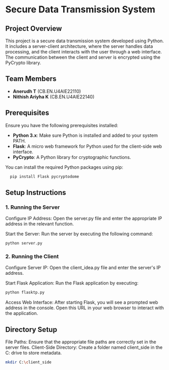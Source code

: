 # Secure Data Transmission System

## Project Overview

This project is a secure data transmission system developed using Python. It includes a server-client architecture, where the server handles data processing, and the client interacts with the user through a web interface. The communication between the client and server is encrypted using the PyCrypto library.

## Team Members

- **Anerudh T** (CB.EN.U4AIE22110)
- **Nithish Ariyha K** (CB.EN.U4AIE22140)

## Prerequisites

Ensure you have the following prerequisites installed:

- **Python 3.x**: Make sure Python is installed and added to your system PATH.
- **Flask**: A micro web framework for Python used for the client-side web interface.
- **PyCrypto**: A Python library for cryptographic functions.

You can install the required Python packages using pip:


```bash
  pip install Flask pycryptodome
```

## Setup Instructions
### 1. Running the Server
Configure IP Address: Open the server.py file and enter the appropriate IP address in the relevant function.

Start the Server: Run the server by executing the following command:

```bash
python server.py
```
### 2. Running the Client
Configure Server IP: Open the client_idea.py file and enter the server's IP address.

Start Flask Application: Run the Flask application by executing:

```bash
python flasktp.py
```
Access Web Interface: After starting Flask, you will see a prompted web address in the console. Open this URL in your web browser to interact with the application.

## Directory Setup
File Paths: Ensure that the appropriate file paths are correctly set in the server files.
Client-Side Directory: Create a folder named client_side in the C: drive to store metadata.
```bash
mkdir C:\client_side
```
